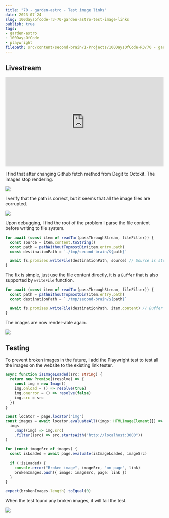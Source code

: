 ```yaml
---
title: "70 - garden-astro - Test image links"
date: 2023-07-24
slug: 100daysofcode-r3-70-garden-astro-test-image-links
publish: true
tags:
- garden-astro
- 100DaysOfCode 
- playwright
filepath: src/content/second-brain/1-Projects/100DaysOfCode-R3/70 - garden-astro - Test image links.md
---
```


## Livestream

<iframe width="100%" style="aspect-ratio: 16 / 9;" src="https://www.youtube.com/embed/tXU7FJ2ui-4" title="YouTube video player" frameborder="0" allow="accelerometer; autoplay; clipboard-write; encrypted-media; gyroscope; picture-in-picture; web-share" allowfullscreen></iframe>

I find that after changing Github fetch method from Degit to Octokit. The images stop rendering.

![](1-Projects/100DaysOfCode-R3/attachments/70%20-%20garden-astro%20-%20Test%20image%20links.png)

I verify that the path is correct, but it seems that all the image files are corrupted.

![](1-Projects/100DaysOfCode-R3/attachments/70%20-%20garden-astro%20-%20Test%20image%20links-1.png)

Upon debugging, I find the root of the problem I parse the file content before writing to file system.

```typescript
for await (const item of readTar(passThroughStream, fileFilter)) {
  const source = item.content.toString()
  const path = pathWithoutTopmostDir(item.entry.path)
  const destinationPath = `./tmp/second-brain/${path}`

  await fs.promises.writeFile(destinationPath, source) // Source is string
}
```

The fix is simple, just use the file content directly, it is a `Buffer` that is also supported by `writeFile` function.

```typescript
for await (const item of readTar(passThroughStream, fileFilter)) {
  const path = pathWithoutTopmostDir(item.entry.path)
  const destinationPath = `./tmp/second-brain/${path}`

  await fs.promises.writeFile(destinationPath, item.content) // Buffer
}
```

The images are now render-able again.

![](1-Projects/100DaysOfCode-R3/attachments/70%20-%20garden-astro%20-%20Test%20image%20links-2.png)

## Testing

To prevent broken images in the future, I add the Playwright test to test all the images on the website to the existing link tester.

```typescript
async function isImageLoaded(src: string) {
  return new Promise((resolve) => {
    const img = new Image()
    img.onload = () => resolve(true)
    img.onerror = () => resolve(false)
    img.src = src
  })
}

const locator = page.locator("img")
const images = await locator.evaluateAll((imgs: HTMLImageElement[]) =>
  imgs
    .map((img) => img.src)
    .filter((src) => src.startsWith("http://localhost:3000"))
)

for (const imageSrc of images) {
  const isLoaded = await page.evaluate(isImageLoaded, imageSrc)
  
  if (!isLoaded) {
    console.error("Broken image", imageSrc, "on page", link)
    brokenImages.push({ image: imageSrc, page: link })
  }
}

expect(brokenImages.length).toEqual(0)
```

When the test found any broken images, it will fail the test.

![](1-Projects/100DaysOfCode-R3/attachments/70%20-%20garden-astro%20-%20Test%20image%20links-3.png)
